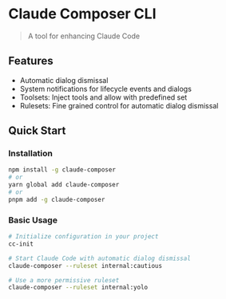 # Claude Composer CLI

> A tool for enhancing Claude Code

## Features

- Automatic dialog dismissal
- System notifications for lifecycle events and dialogs
- Toolsets: Inject tools and allow with predefined set
- Rulesets: Fine grained control for automatic dialog dismissal

## Quick Start

### Installation

```bash
npm install -g claude-composer
# or
yarn global add claude-composer
# or
pnpm add -g claude-composer
```

### Basic Usage

```bash
# Initialize configuration in your project
cc-init

# Start Claude Code with automatic dialog dismissal
claude-composer --ruleset internal:cautious

# Use a more permissive ruleset
claude-composer --ruleset internal:yolo
```

